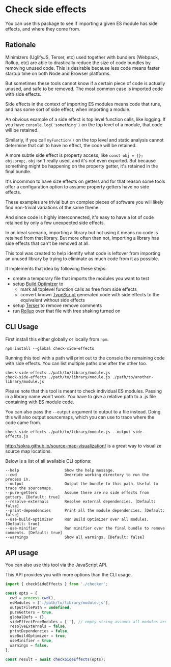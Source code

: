 # Check side effects

You can use this package to see if importing a given ES module has side effects, and where they 
come from.


## Rationale

Minimizers (UglifyJS, Terser, etc) used together with bundlers (Webpack, Rollup, etc) are able to
drastically reduce the size of code bundles by removing unused code.
This is desirable because less code means faster startup time on both Node and Browser
platforms.

But sometimes these tools cannot know if a certain piece of code is actually unused, and safe to be
removed.
The most common case is imported code with side effects.

Side effects in the context of importing ES modules means code that runs, and has some sort of 
side effect, when importing a module.

An obvious example of a side effect is top level function calls, like logging.
If you have `console.log('something')` on the top level of a module, that code will be retained.

Similarly, if you call `myFunction()` on the top level and static analysis cannot determine that
call to have no effect, the code will be retained.

A more subtle side effect is property access, like `const obj = {}; obj.prop;`.
`obj` isn't really used, and it's not even exported. 
But because something might be happening on the property getter, it's retained in the final bundle.

It's incommon to have size effects on getters and for that reason some tools offer a configuration
option to assume property getters have no side effects.

These examples are trivial but on complex pieces of software you will likely find non-trivial 
variations of the same theme.

And since code is highly interconnected, it's easy to have a lot of code retained by only a few
unexpected side effects.

In an ideal scenario, importing a library but not using it means no code is retained from that 
library. 
But more often than not, importing a library has side effects that can't be removed at all.

This tool was created to help identify what code is leftover from importing an unused library by
trying to eliminate as much code from it as possible.

It implements that idea by following these steps:
- create a temporary file that imports the modules you want to test
- setup [Build Optimizer](https://github.com/angular/angular-cli/tree/master/packages/angular_devkit/build_optimizer) to
  - mark all toplevel function calls as free from side effects 
  - convert known 
[TypeScript](https://www.typescriptlang.org/) generated code with side effects to the equivalent 
without side effects
- setup [Terser](https://github.com/terser-js/terser) to remove remove comments
- run [Rollup](https://rollupjs.org) over that file with tree shaking turned on

## CLI Usage

First install this either globally or locally from `npm`.
```
npm install --global check-side-effects
```

Running this tool with a path will print out to the console the remaining code with side effects.
You can list multiple paths one after the other too.

```
check-side-effects ./path/to/library/module.js
check-side-effects ./path/to/library/module.js ./path/to/another-library/module.js
```

Please note that this tool is meant to check individual ES modules. 
Passing in a library name won't work. 
You have to give a relative path to a .js file containing with ES module code.

You can also pass the `--output` argument to output to a file instead. 
Doing this will also output sourcemaps, which you can use to trace where the code came from.

```
check-side-effects ./path/to/library/module.js --output side-effects.js
```

http://sokra.github.io/source-map-visualization/ is a great way to visualize source map locations.

Below is a list of all available CLI options:
```
--help                    Show the help message.
--cwd                     Override working directory to run the process in.
--output                  Output the bundle to this path. Useful to trace the sourcemaps.
--pure-getters            Assume there are no side effects from getters. [Default: true]
--resolve-externals       Resolve external dependencies. [Default: false]
--print-dependencies      Print all the module dependencies. [Default: false]
--use-build-optimizer     Run Build Optimizer over all modules. [Default: true]
--use-minifier	          Run minifier over the final bundle to remove comments. [Default: true]
--warnings                Show all warnings. [Default: false]
```


## API usage

You can also use this tool via the JavaScript API. 

This API provides you with more options than the CLI usage.

```js
import { checkSideEffects } from './checker';

const opts = {
  cwd = process.cwd(),
  esModules = ['./path/to/library/module.js'],
  outputFilePath = undefined,
  pureGetters = true,
  globalDefs = {},
  sideEffectFreeModules = [''], // empty string assumes all modules are side effect free.
  resolveExternals = false,
  printDependencies = false,
  useBuildOptimizer = true,
  useMinifier = true,
  warnings = false,
};

const result = await checkSideEffects(opts);
```